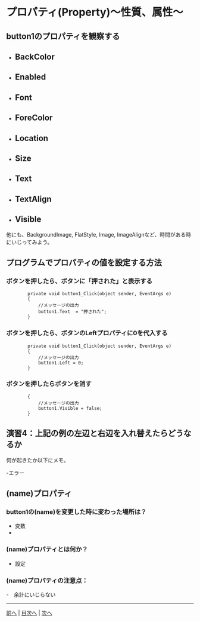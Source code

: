 # プロパティ(Property)～性質、属性～

## button1のプロパティを観察する

- BackColor
  -
- Enabled
  -
- Font
  -
- ForeColor
  -
- Location
  -
- Size
  -
- Text
  -
- TextAlign
  -
- Visible
  -

他にも、BackgroundImage, FlatStyle, Image, ImageAlignなど、時間がある時にいじってみよう。

## プログラムでプロパティの値を設定する方法
### ボタンを押したら、ボタンに「押された」と表示する

```        //ボタンを押す
        private void button1_Click(object sender, EventArgs e)
        {
            //メッセージの出力
            button1.Text  = "押された";
        }
```

### ボタンを押したら、ボタンのLeftプロパティに0を代入する

```        //ボタンを押す
        private void button1_Click(object sender, EventArgs e)
        {
            //メッセージの出力
            button1.Left = 0;
        }
```

### ボタンを押したらボタンを消す

```        private void button1_Click(object sender, EventArgs e)
        {
            //メッセージの出力
            button1.Visible = false;  
        }
```

## 演習4：上記の例の左辺と右辺を入れ替えたらどうなるか
何が起きたか以下にメモ。

-エラー

## (name)プロパティ
### button1の(name)を変更した時に変わった場所は？
- 変数
-

### (name)プロパティとは何か？
- 設定

### (name)プロパティの注意点：
-　余計にいじらない

---

[前へ](03.md) | [目次へ](README.md#%E7%9B%AE%E6%AC%A1) | [次へ](05.md)
